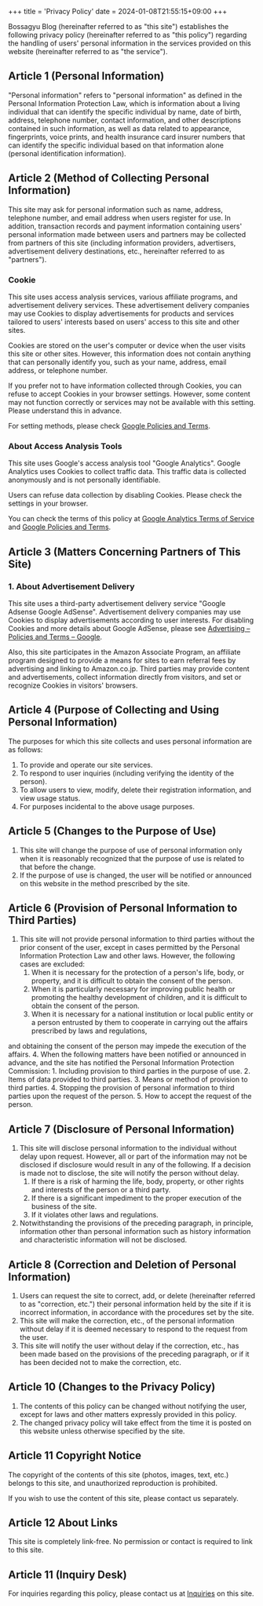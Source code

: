 +++
title = 'Privacy Policy'
date = 2024-01-08T21:55:15+09:00
+++

Bossagyu Blog (hereinafter referred to as "this site") establishes the following privacy policy (hereinafter referred to as "this policy") regarding the handling of users' personal information in the services provided on this website (hereinafter referred to as "the service").

## Article 1 (Personal Information)

"Personal information" refers to "personal information" as defined in the Personal Information Protection Law, which is information about a living individual that can identify the specific individual by name, date of birth, address, telephone number, contact information, and other descriptions contained in such information, as well as data related to appearance, fingerprints, voice prints, and health insurance card insurer numbers that can identify the specific individual based on that information alone (personal identification information).

## Article 2 (Method of Collecting Personal Information)

This site may ask for personal information such as name, address, telephone number, and email address when users register for use. In addition, transaction records and payment information containing users' personal information made between users and partners may be collected from partners of this site (including information providers, advertisers, advertisement delivery destinations, etc., hereinafter referred to as "partners").

### Cookie

This site uses access analysis services, various affiliate programs, and advertisement delivery services. These advertisement delivery companies may use Cookies to display advertisements for products and services tailored to users' interests based on users' access to this site and other sites.

Cookies are stored on the user's computer or device when the user visits this site or other sites. However, this information does not contain anything that can personally identify you, such as your name, address, email address, or telephone number.

If you prefer not to have information collected through Cookies, you can refuse to accept Cookies in your browser settings. However, some content may not function correctly or services may not be available with this setting. Please understand this in advance.

For setting methods, please check [Google Policies and Terms](https://policies.google.com/technologies/partner-sites?hl=ja).

### About Access Analysis Tools

This site uses Google's access analysis tool "Google Analytics". Google Analytics uses Cookies to collect traffic data. This traffic data is collected anonymously and is not personally identifiable.

Users can refuse data collection by disabling Cookies. Please check the settings in your browser.

You can check the terms of this policy at [Google Analytics Terms of Service](https://marketingplatform.google.com/about/analytics/terms/jp/) and [Google Policies and Terms](https://policies.google.com/technologies/partner-sites?hl=ja).

## Article 3 (Matters Concerning Partners of This Site)

### 1. About Advertisement Delivery
This site uses a third-party advertisement delivery service "Google Adsense Google AdSense". Advertisement delivery companies may use Cookies to display advertisements according to user interests. For disabling Cookies and more details about Google AdSense, please see [Advertising – Policies and Terms – Google](https://policies.google.com/technologies/partner-sites?hl=ja).

Also, this site participates in the Amazon Associate Program, an affiliate program designed to provide a means for sites to earn referral fees by advertising and linking to Amazon.co.jp. Third parties may provide content and advertisements, collect information directly from visitors, and set or recognize Cookies in visitors' browsers.

## Article 4 (Purpose of Collecting and Using Personal Information)

The purposes for which this site collects and uses personal information are as follows:

1. To provide and operate our site services.
2. To respond to user inquiries (including verifying the identity of the person).
3. To allow users to view, modify, delete their registration information, and view usage status.
4. For purposes incidental to the above usage purposes.

## Article 5 (Changes to the Purpose of Use)

1. This site will change the purpose of use of personal information only when it is reasonably recognized that the purpose of use is related to that before the change.
2. If the purpose of use is changed, the user will be notified or announced on this website in the method prescribed by the site.

## Article 6 (Provision of Personal Information to Third Parties)

1. This site will not provide personal information to third parties without the prior consent of the user, except in cases permitted by the Personal Information Protection Law and other laws. However, the following cases are excluded:
    1. When it is necessary for the protection of a person's life, body, or property, and it is difficult to obtain the consent of the person.
    2. When it is particularly necessary for improving public health or promoting the healthy development of children, and it is difficult to obtain the consent of the person.
    3. When it is necessary for a national institution or local public entity or a person entrusted by them to cooperate in carrying out the affairs prescribed by laws and regulations,

and obtaining the consent of the person may impede the execution of the affairs.
4. When the following matters have been notified or announced in advance, and the site has notified the Personal Information Protection Commission:
    1. Including provision to third parties in the purpose of use.
    2. Items of data provided to third parties.
    3. Means or method of provision to third parties.
    4. Stopping the provision of personal information to third parties upon the request of the person.
    5. How to accept the request of the person.

## Article 7 (Disclosure of Personal Information)

1. This site will disclose personal information to the individual without delay upon request. However, all or part of the information may not be disclosed if disclosure would result in any of the following. If a decision is made not to disclose, the site will notify the person without delay.
    1. If there is a risk of harming the life, body, property, or other rights and interests of the person or a third party.
    2. If there is a significant impediment to the proper execution of the business of the site.
    3. If it violates other laws and regulations.
2. Notwithstanding the provisions of the preceding paragraph, in principle, information other than personal information such as history information and characteristic information will not be disclosed.

## Article 8 (Correction and Deletion of Personal Information)

1. Users can request the site to correct, add, or delete (hereinafter referred to as "correction, etc.") their personal information held by the site if it is incorrect information, in accordance with the procedures set by the site.
2. This site will make the correction, etc., of the personal information without delay if it is deemed necessary to respond to the request from the user.
3. This site will notify the user without delay if the correction, etc., has been made based on the provisions of the preceding paragraph, or if it has been decided not to make the correction, etc.

## Article 10 (Changes to the Privacy Policy)

1. The contents of this policy can be changed without notifying the user, except for laws and other matters expressly provided in this policy.
2. The changed privacy policy will take effect from the time it is posted on this website unless otherwise specified by the site.

## Article 11 Copyright Notice

The copyright of the contents of this site (photos, images, text, etc.) belongs to this site, and unauthorized reproduction is prohibited.

If you wish to use the content of this site, please contact us separately.

## Article 12 About Links

This site is completely link-free. No permission or contact is required to link to this site.

## Article 11 (Inquiry Desk)

For inquiries regarding this policy, please contact us at [Inquiries](https://bossagyu.com/others/contact/) on this site.